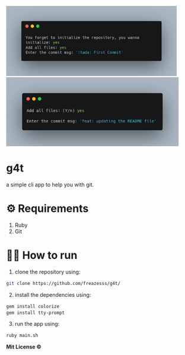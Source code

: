 
<p float="left">
  <img src=".github/screen_1.png" width="460" />
  <img src=".github/screen_2.png" width="465" /> 
</p>

# g4t

a simple cli app to help you with git.

# ⚙️ Requirements

1. Ruby
2. Git

# 🏃‍♂️ How to run

1. clone the repository using:

```zsh
git clone https://github.com/freazesss/g4t/
```

2. install the dependencies using:
```zsh
gem install colorize
gem install tty-prompt
```

3. run the app using:

```zsh
ruby main.sh
```

**Mit License ©**
